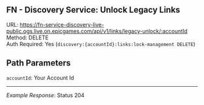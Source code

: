 ## FN - Discovery Service: Unlock Legacy Links

URL: https://fn-service-discovery-live-public.ogs.live.on.epicgames.com/api/v1/links/legacy-unlock/:accountId \
Method: DELETE \
Auth Required: Yes (`discovery:{accountId}:links:lock-management DELETE`)

## Path Parameters

`accountId`: Your Account Id

---

_Example Response_: Status 204
